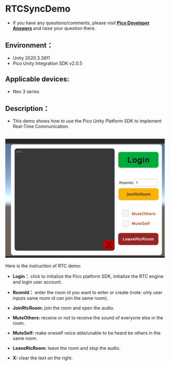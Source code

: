# RTCSyncDemo

- If you have any questions/comments, please visit [**Pico Developer Answers**](https://devanswers.pico-interactive.com/) and raise your question there. 

## Environment：

- Unity 2020.3.36f1
- Pico Unity Integration SDK v2.0.5

## Applicable devices:

- Neo 3 series

## Description：

-  This demo shows how to use the Pico Unity Platform SDK to implement Real-Time Communication. 

​	![screenshot](https://github.com/picoxr/RTCSyncDemo/blob/main/Assets/Screenshot/screenshot.jpg)

Here is the instruction of RTC demo:

- **Login：** click to initialize the Pico platform SDK, initialize the RTC engine and login user account.

- **RoomId：** enter the room id you want to enter or create (note: only user inputs same room id can join the same room).

- **JoinRtcRoom:** join the room and open the audio.

- **MuteOthers:** receive or not to receive the sound of everyone else in the room.

- **MuteSelf:** make oneself voice able/unable to be heard be others in the same room.

- **LeaveRtcRoom:** leave the room and stop the audio.

- **X:** clear the text on the right.
